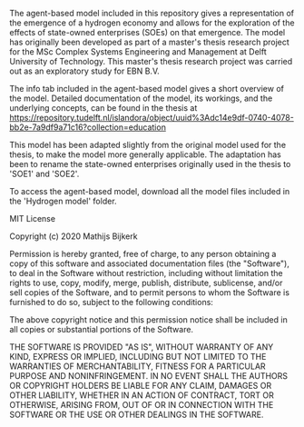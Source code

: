 The agent-based model included in this repository gives a representation of the emergence of a hydrogen economy and allows for the exploration of the effects of state-owned enterprises (SOEs) on that emergence. The model has originally been developed as part of a master's thesis research project for the MSc Complex Systems Engineering and Management at Delft University of Technology. This master's thesis research project was carried out as an exploratory study for EBN B.V.

The info tab included in the agent-based model gives a short overview of the model. Detailed documentation of the model, its workings, and the underlying concepts, can be found in the thesis at https://repository.tudelft.nl/islandora/object/uuid%3Adc14e9df-0740-4078-bb2e-7a9df9a71c16?collection=education

This model has been adapted slightly from the original model used for the thesis, to make the model more generally applicable. The adaptation has been to rename the state-owned enterprises originally used in the thesis to 'SOE1' and 'SOE2'.

To access the agent-based model, download all the model files included in the 'Hydrogen model' folder.

MIT License

Copyright (c) 2020 Mathijs Bijkerk

Permission is hereby granted, free of charge, to any person obtaining a copy of this software and associated documentation files (the "Software"), to deal in the Software without restriction, including without limitation the rights to use, copy, modify, merge, publish, distribute, sublicense, and/or sell copies of the Software, and to permit persons to whom the Software is furnished to do so, subject to the following conditions:

The above copyright notice and this permission notice shall be included in all copies or substantial portions of the Software.

THE SOFTWARE IS PROVIDED "AS IS", WITHOUT WARRANTY OF ANY KIND, EXPRESS OR IMPLIED, INCLUDING BUT NOT LIMITED TO THE WARRANTIES OF MERCHANTABILITY, FITNESS FOR A PARTICULAR PURPOSE AND NONINFRINGEMENT. IN NO EVENT SHALL THE AUTHORS OR COPYRIGHT HOLDERS BE LIABLE FOR ANY CLAIM, DAMAGES OR OTHER LIABILITY, WHETHER IN AN ACTION OF CONTRACT, TORT OR OTHERWISE, ARISING FROM, OUT OF OR IN CONNECTION WITH THE SOFTWARE OR THE USE OR OTHER DEALINGS IN THE SOFTWARE.
